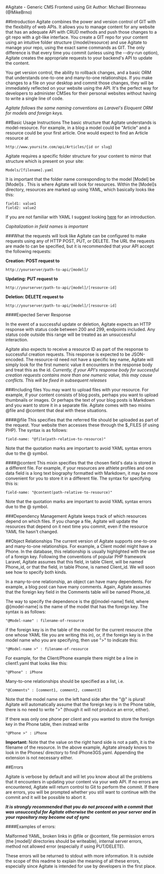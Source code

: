 #Agitate - Generic CMS Frontend using Git
Author: Michael Bironneau (@MikeBrno)

##Introduction
Agitate combines the power and version control of GIT with the flexibility of web APIs. It allows you to manage content for any website that has an adequate API with CRUD methods and push those changes to a git repo with a git-like interface. You create a GIT repo for your content using an intuitive folder structure (/model/resource) and use Agitate to manage your repo, using the exact same commands as GIT. The only difference is that every time you commit (unless using the --dry-run option), Agitate creates the appropriate requests to your backend's API to update the content.

You get version control, the ability to rollback changes, and a basic ORM that understands one-to-one and many-to-one relationships. If you make changes to a file on your desktop and commit those changes, they will be immediately reflected on your website using the API. It's the perfect way for developers to administer CMSes for their personal websites without having to write a single line of code.

*Agitate follows the same naming conventions as Laravel's Eloquent ORM for models and foreign keys.*

##Basic Usage Instructions
The basic structure that Agitate understands is model-resource. For example, in a blog a model could be "Article" and a resource could be your first article. One would expect to find an Article resource at

    http://www.yoursite.com/api/Articles/{id or slug}

Agitate requires a specific folder structure for your content to mirror that structure which is present on your site:

    Models/[filename].yaml

It is important that the folder name corresponding to the model [Model] be [Model]s . This is where Agitate will look for resources. Within the [Model]s directory, resources are marked up using YAML, which basically looks like this:

    field1: value1
    field2: value2

If you are not familiar with YAML I suggest looking [here](http://www.keleshev.com/yaml-quick-intoduction) for an introduction.

*Capitalization in field names is important*

###What the requests will look like
Agitate can be configured to make requests using any of HTTP POST, PUT, or DELETE. The URL the requests are made to can be specified, but it is recommended that your API accept the following requests:

**Creation: POST request to**

    http://yourserver/path-to-api/[model]/

**Updating: PUT request to**

    http://yourserver/path-to-api/[model]/[resource-id]

**Deletion: DELETE request to**

    http://yourserver/path-to-api/[model]/[resource-id]

####Expected Server Response

In the event of a successful update or deletion, Agitate expects an HTTP response with status code between 200 and 299, endpoints included. Any status code outside this range will be treated as an unsuccessful interaction.

Agitate also expects to receive a resource ID as part of the response to successful creation requests. This response is expected to be JSON-encoded. The resource-id need not have a specific key name, Agitate will simply look for the first numeric value it encounters in the response body and treat this as the id. *Currently, if your API's response body for successful creation requests contains more than one numeric value, this may cause conflicts. This will be fixed in subsequent releases*

###Including files
You may want to upload files with your resource. For example, if your content consists of blog posts, perhaps you want to upload thumbnails or images. Or perhaps the text of your blog posts is Markdown and you want to store it in a separate file. Agitate comes with two mixins @file and @content that deal with these situations.

####@file
This specifies that the referred file should be uploaded as part of the request. Your website then accesses these through the $_FILES (if using PHP). The syntax is as follows:

    field-name: "@file(path-relative-to-resource)"

Note that the quotation marks are important to avoid YAML syntax errors due to the @ symbol.

####@content
This mixin specifies that the chosen field's data is stored in a different file. For example, if your resources are athlete profiles and one data field is a long text biography formatted with Markdown, it may be more convenient for you to store it in a different file. The syntax for specifying this is:

    field-name: "@content(path-relative-to-resource)"

Note that the quotation marks are important to avoid YAML syntax errors due to the @ symbol.

###Dependency Management
Agitate keeps track of which resources depend on which files. If you change a file, Agitate will update the resources that depend on it next time you commit, even if the resource YAML file hasn't changed.

##Object Relationships
The current version of Agitate supports one-to-one and many-to-one relationships. For example, a Client model might have a Phone. In the database, this relationship is usually highlighted with the use of a foreign key. Following the conventions of popular PHP framework Laravel, Agitate assumes that this field, in table Client, will be named Phone_id, or that the field, in table Phone, is named Client_id. We will soon see how to specify both kinds.

In a many-to-one relationship, an object can have many dependents. For example, a blog post can have many comments. Again, Agitate assumes that the foreign key field in the Comments table will be named Phone_id.

The way to specify the dependence is the @[model-name] field, where @[model-name] is the name of the model that has the foreign key. The syntax is as follows:

    "@Model-name" : filename-of-resource

if the foreign key is in the table of the model for the current resource (the one whose YAML file you are writing this in), or, if the foreign key is in the model name who you are specifying, then use ">" to indicate this:

    "@Model-name >" : filename-of-resource

For example, for the Client/Phone example there might be a line in client1.yaml that looks like this:

    "@Phone" : iPhone

Many-to-one relationships should be specified as a list, i.e.

    "@Comments" : [comment1, comment2, comment3]

Note that the model name on the left hand side after the "@" is plural! Agitate will automatically assume that the foreign key is in the Phone table, there is no need to write ">" (though it will not produce an error, either).

If there was only one phone per client and you wanted to store the foreign key in the Phone table, then instead write

    "@Phone >" : iPhone

**Important:**
Note that the value on the right hand side is not a path, it is the filename of the resource. In the above example, Agitate already knows to look in the Phones/ directory to find iPhone3GS.yaml. Appending the extension is not necessary either.

##Errors

Agitate is verbose by default and will let you know about all the problems that it encounters in updating your content via your web API. If no errors are encountered, Agitate will return control to Git to perform the commit. If there are errors, you will be prompted whether you still want to continue with the commit and it will be possible to abort it.

***It is strongly recommended that you do not proceed with a commit that was unsuccesful for Agitate otherwise the content on your server and in your repository may become out of sync***

####Examples of errors:

Malformed YAML, broken links in @file or @content, file permission errors (the [model]/ directories should be writeable), internal server errors, method not allowed error (especially if using PUT/DELETE).

These errors will be returned to stdout with more information. It is outside the scope of this readme to explain the meaning of all these errors, especially since Agitate is intended for use by developers in the first place.